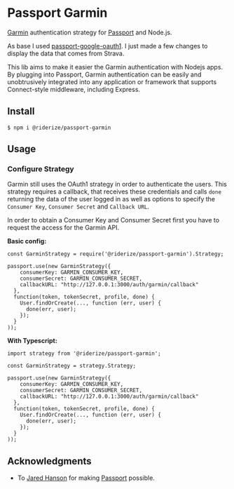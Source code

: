 # Passport Garmin

[Garmin](https://connect.garmin.com/) authentication strategy for [Passport](http://www.passportjs.org/) and Node.js.

As base I used [passport-google-oauth1](https://github.com/jaredhanson/passport-google-oauth1). I just made a few changes to display the data that comes from Strava.

This lib aims to make it easier the Garmin authentication with Nodejs apps. By plugging into Passport, Garmin authentication can be easily and unobtrusively integrated into any application or framework that supports Connect-style middleware, including Express.

## Install

```
$ npm i @riderize/passport-garmin
```

## Usage

### Configure Strategy

Garmin still uses the OAuth1 strategy in order to authenticate the users. This strategy requires a callback, that receives these credentials and calls ```done``` returning the data of the user logged in as well as options to specify the ```Consumer Key```, ```Consumer Secret``` and ```Callback URL```.

In order to obtain a Consumer Key and Consumer Secret first you have to request the access for the Garmin API.

**Basic config:**
```
const GarminStrategy = require('@riderize/passport-garmin').Strategy;

passport.use(new GarminStrategy({
    consumerKey: GARMIN_CONSUMER_KEY,
    consumerSecret: GARMIN_CONSUMER_SECRET,
    callbackURL: "http://127.0.0.1:3000/auth/garmin/callback"
  },
  function(token, tokenSecret, profile, done) {
    User.findOrCreate(..., function (err, user) {
      done(err, user);
    });
  }
));
```

**With Typescript:**
```
import strategy from '@riderize/passport-garmin';

const GarminStrategy = strategy.Strategy;

passport.use(new GarminStrategy({
    consumerKey: GARMIN_CONSUMER_KEY,
    consumerSecret: GARMIN_CONSUMER_SECRET,
    callbackURL: "http://127.0.0.1:3000/auth/garmin/callback"
  },
  function(token, tokenSecret, profile, done) {
    User.findOrCreate(..., function (err, user) {
      done(err, user);
    });
  }
));
```

## Acknowledgments

- To [Jared Hanson](https://github.com/jaredhanson) for making [Passport](http://www.passportjs.org/) possible.
